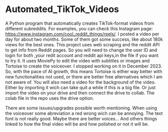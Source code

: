 # Automated_TikTok_Videos

A Python program that automatically creates TikTok-format videos from different subreddits.
For examples, you can check this Instagram page: https://www.instagram.com/cool_reddit_things/reels/. I posted a video per day for about two months. Some of them got some success, like about 180k views for the best ones.
This project uses web scraping and the reddit API to get info from Reddit pages. So you will need to change the user ID and login for both ,your redit account and reddit api keys,in the file if you want to try it. It uses MoviePy to edit the video with subtitles or images and Tortoise to create the voiceover.
I stopped working on it in December 2023. So, with the pace of AI growth, this means Tortoise is either way better with new functionalities not used, or there are better free alternatives which I am not aware of.
You will also need a video for the background of the video. Either by importing it wich can take quit a while if this is a big file. Or just import the video on your drive and then connect the drive to collab. The colab file in the repo uses the drive option.

There are some issues/upgrades possible worth mentioning. When using the voiceover some abreviation a red wrong wich can be annoying. The text font is not really good. Maybe there are better voices... And others things linked to how the final video will be and how polished or not it will be.
